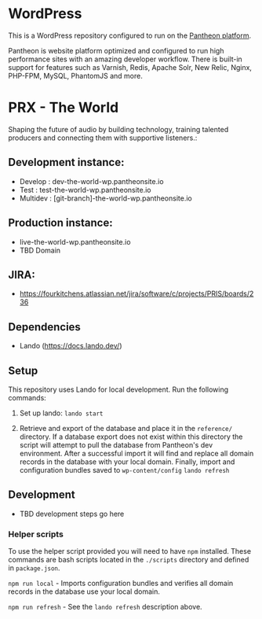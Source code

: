 # WordPress

This is a WordPress repository configured to run on the [Pantheon platform](https://pantheon.io).

Pantheon is website platform optimized and configured to run high performance sites with an amazing developer workflow. There is built-in support for features such as Varnish, Redis, Apache Solr, New Relic, Nginx, PHP-FPM, MySQL, PhantomJS and more. 

# PRX - The World

Shaping the future of audio by building technology, training talented producers and connecting them with supportive listeners.:


## Development instance:

- Develop : dev-the-world-wp.pantheonsite.io
- Test : test-the-world-wp.pantheonsite.io
- Multidev : [git-branch]-the-world-wp.pantheonsite.io


## Production instance:

- live-the-world-wp.pantheonsite.io
- TBD Domain


## JIRA:

- https://fourkitchens.atlassian.net/jira/software/c/projects/PRIS/boards/236


## Dependencies

- Lando (https://docs.lando.dev/)


## Setup

This repository uses Lando for local development. Run the following commands:

1. Set up lando:
`lando start`

2. Retrieve and export of the database and place it in the `reference/` directory. If a database export does not exist within this directory the script will attempt to pull the database from Pantheon's dev environment. After a successful import it will find and replace all domain records in the database with your local domain. Finally, import and configuration bundles saved to `wp-content/config`
`lando refresh`


## Development

- TBD development steps go here


### Helper scripts

To use the helper script provided you will need to have `npm` installed. These commands are bash scripts located in the `./scripts` directory and defined in `package.json`.

`npm run local` - Imports configuration bundles and verifies all domain records in the database use your local domain.

`npm run refresh` - See the `lando refresh` description above.
